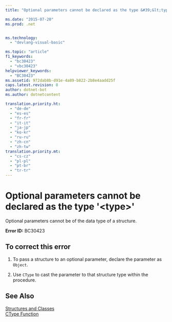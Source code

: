 ```yaml
---
title: "Optional parameters cannot be declared as the type &#39;&lt;type&gt;&#39; | Microsoft Docs"

ms.date: "2015-07-20"
ms.prod: .net


ms.technology: 
  - "devlang-visual-basic"

ms.topic: "article"
f1_keywords: 
  - "bc30423"
  - "vbc30423"
helpviewer_keywords: 
  - "BC30423"
ms.assetid: 972dab8b-d91e-4a89-b822-2b8e4aadd25f
caps.latest.revision: 8
author: dotnet-bot
ms.author: dotnetcontent

translation.priority.ht: 
  - "de-de"
  - "es-es"
  - "fr-fr"
  - "it-it"
  - "ja-jp"
  - "ko-kr"
  - "ru-ru"
  - "zh-cn"
  - "zh-tw"
translation.priority.mt: 
  - "cs-cz"
  - "pl-pl"
  - "pt-br"
  - "tr-tr"
---
```

# Optional parameters cannot be declared as the type &#39;&lt;type&gt;&#39;
Optional parameters cannot be of the data type of a structure.  
  
 **Error ID:** BC30423  
  
## To correct this error  
  
1.  To pass a structure to an optional parameter, declare the parameter as `Object`.  
  
2.  Use `CType` to cast the parameter to that structure type within the procedure.  
  
## See Also  
 [Structures and Classes](../../visual-basic/programming-guide/language-features/data-types/structures-and-classes.md)   
 [CType Function](../../visual-basic/language-reference/functions/ctype-function.md)